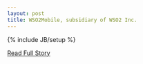 ```yaml
---
layout: post
title: WSO2Mobile, subsidiary of WSO2 Inc.
---
```

{% include JB/setup %}<p></p>
<p><a href="http://wso2.com/about/news/wso2-launches-wso2mobile-subsidiary-to-focus-on-enterprise-mobile-applications-and-device-management/">Read Full Story</a></p>
